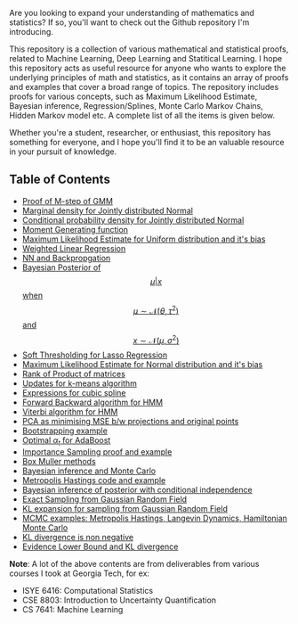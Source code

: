 Are you looking to expand your understanding of mathematics and statistics? If so, you'll want to check out the Github repository I'm introducing.

This repository is a collection of various mathematical and statistical proofs, related to Machine Learning, Deep Learning and Statitical Learning. I hope this repository acts as useful resource for anyone who wants to explore the underlying principles of math and statistics, as it contains an array of proofs and examples that cover a broad range of topics. The repository includes proofs for various concepts, such as Maximum Likelihood Estimate, Bayesian inference, Regression/Splines, Monte Carlo Markov Chains, Hidden Markov model etc. A complete list of all the items is given below.

Whether you're a student, researcher, or enthusiast, this repository has something for everyone, and I hope you'll find it to be an valuable resource in your pursuit of knowledge.


## Table of Contents

- [Proof of M-step of GMM](m_step_gmm.md)
- [Marginal density for Jointly distributed Normal](hw1_iuq_ad.pdf)
- [Conditional probability density for Jointly distributed Normal](hw1_iuq_ad.pdf)
- [Moment Generating function](mgf.md)
- [Maximum Likelihood Estimate for Uniform distribution and it's bias](hw1_isye6416.pdf)
- [Weighted Linear Regression](hw1_isye6416.pdf)
- [NN and Backpropgation](hw1_isye6416.pdf)
- [Bayesian Posterior of $$\mu|x$$ when $$\mu \sim \mathcal{N}(\theta, \tau^2)$$ and $$x \sim \mathcal{N}(\mu, \sigma^2)$$](hw1_isye6416.pdf)
- [Soft Thresholding for Lasso Regression](hw2_isye6416.pdf)
- [Maximum Likelihood Estimate for Normal distribution and it's bias](hw2_isye6416.pdf)
- [Rank of Product of matrices](hw3_isye6416.pdf)
- [Updates for k-means algorithm](hw3_isye6416.pdf)
- [Expressions for cubic spline](hw3_isye6416.pdf)
- [Forward Backward algorithm for HMM](hw4_isye6416.pdf)
- [Viterbi algorithm for HMM](hw4_isye6416.pdf)
- [PCA as minimising MSE b/w projections and original points](hw5_isye6416.pdf)
- [Bootstrapping example](hw5_isye6416.pdf)
- [Optimal $\alpha_t$ for AdaBoost](hw6_isye6416.pdf)
- [Importance Sampling proof and example](hw6_isye6416.pdf)
- [Box Muller methods](hw7_isye6416.pdf)
- [Bayesian inference and Monte Carlo](hw7_isye6416.pdf)
- [Metropolis Hastings code and example](hw7_isye6416.pdf)
- [Bayesian inference of posterior with conditional independence](hw7_isye6416.pdf)
- [Exact Sampling from Gaussian Random Field](hw1_iuq_ad.pdf)
- [KL expansion for sampling from Gaussian Random Field](hw1_iuq_ad.pdf)
- [MCMC examples: Metropolis Hastings, Langevin Dynamics, Hamiltonian Monte Carlo](hw2_iuq_ad.pdf)
- [KL divergence is non negative](hw2_iuq_ad.pdf)
- [Evidence Lower Bound and KL divergence](hw2_iuq_ad.pdf)


**Note**: A lot of the above contents are from deliverables from various courses I took at Georgia Tech, for ex: 
- ISYE 6416: Computational Statistics
- CSE 8803: Introduction to Uncertainty Quantification
- CS 7641: Machine Learning
